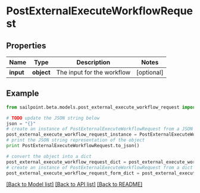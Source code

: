 # PostExternalExecuteWorkflowRequest


## Properties

Name | Type | Description | Notes
------------ | ------------- | ------------- | -------------
**input** | **object** | The input for the workflow | [optional] 

## Example

```python
from sailpoint.beta.models.post_external_execute_workflow_request import PostExternalExecuteWorkflowRequest

# TODO update the JSON string below
json = "{}"
# create an instance of PostExternalExecuteWorkflowRequest from a JSON string
post_external_execute_workflow_request_instance = PostExternalExecuteWorkflowRequest.from_json(json)
# print the JSON string representation of the object
print PostExternalExecuteWorkflowRequest.to_json()

# convert the object into a dict
post_external_execute_workflow_request_dict = post_external_execute_workflow_request_instance.to_dict()
# create an instance of PostExternalExecuteWorkflowRequest from a dict
post_external_execute_workflow_request_form_dict = post_external_execute_workflow_request.from_dict(post_external_execute_workflow_request_dict)
```
[[Back to Model list]](../README.md#documentation-for-models) [[Back to API list]](../README.md#documentation-for-api-endpoints) [[Back to README]](../README.md)


